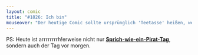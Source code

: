 ```yaml
---
layout: comic
title: "#1826: Ich bin"
mouseover: "Der heutige Comic sollte ursprünglich 'Teetasse' heißen, weil das absolut nichts mit dem Comic zu tun hat, was ich wiederum für eine supere Namensgebungsbegründung halte."
---
```


PS:
Heute ist arrrrrrrrh!erweise nicht nur <a href="http://www.fonflatter.de/kalender"><strong>Sprich-wie-ein-Pirat-Tag</strong></a>, sondern auch der Tag vor morgen.  
